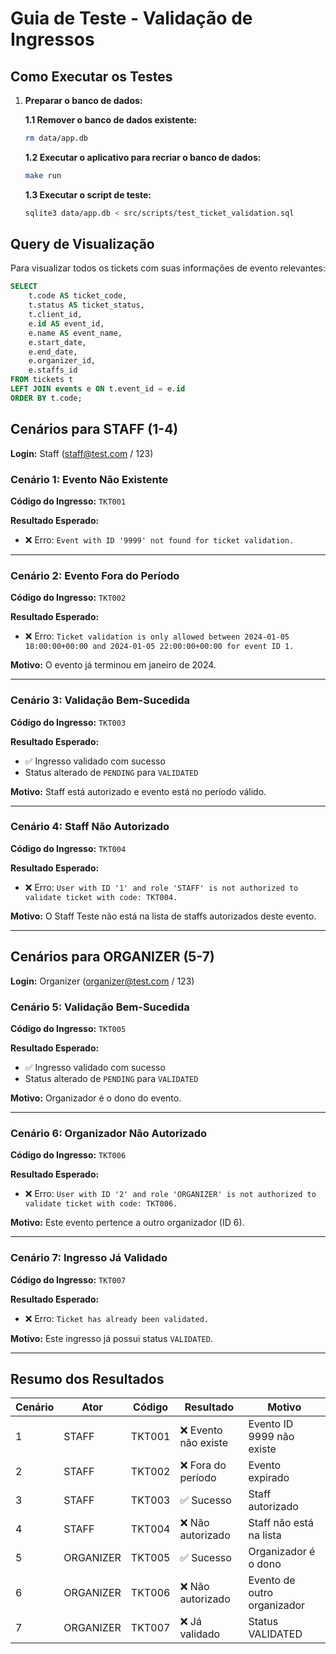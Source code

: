 # Guia de Teste - Validação de Ingressos

## Como Executar os Testes

1. **Preparar o banco de dados:**

   **1.1 Remover o banco de dados existente:**

   ```bash
   rm data/app.db
   ```

   **1.2 Executar o aplicativo para recriar o banco de dados:**

   ```bash
   make run
   ```

   **1.3 Executar o script de teste:**

   ```bash
   sqlite3 data/app.db < src/scripts/test_ticket_validation.sql
   ```

## Query de Visualização

Para visualizar todos os tickets com suas informações de evento relevantes:

```sql
SELECT
    t.code AS ticket_code,
    t.status AS ticket_status,
    t.client_id,
    e.id AS event_id,
    e.name AS event_name,
    e.start_date,
    e.end_date,
    e.organizer_id,
    e.staffs_id
FROM tickets t
LEFT JOIN events e ON t.event_id = e.id
ORDER BY t.code;
```

## Cenários para STAFF (1-4)

**Login:** Staff (staff@test.com / 123)

### Cenário 1: Evento Não Existente

**Código do Ingresso:** `TKT001`

**Resultado Esperado:**

- ❌ Erro: `Event with ID '9999' not found for ticket validation.`

---

### Cenário 2: Evento Fora do Período

**Código do Ingresso:** `TKT002`

**Resultado Esperado:**

- ❌ Erro: `Ticket validation is only allowed between 2024-01-05 18:00:00+00:00 and 2024-01-05 22:00:00+00:00 for event ID 1.`

**Motivo:** O evento já terminou em janeiro de 2024.

---

### Cenário 3: Validação Bem-Sucedida

**Código do Ingresso:** `TKT003`

**Resultado Esperado:**

- ✅ Ingresso validado com sucesso
- Status alterado de `PENDING` para `VALIDATED`

**Motivo:** Staff está autorizado e evento está no período válido.

---

### Cenário 4: Staff Não Autorizado

**Código do Ingresso:** `TKT004`

**Resultado Esperado:**

- ❌ Erro: `User with ID '1' and role 'STAFF' is not authorized to validate ticket with code: TKT004.`

**Motivo:** O Staff Teste não está na lista de staffs autorizados deste evento.

---

## Cenários para ORGANIZER (5-7)

**Login:** Organizer (organizer@test.com / 123)

### Cenário 5: Validação Bem-Sucedida

**Código do Ingresso:** `TKT005`

**Resultado Esperado:**

- ✅ Ingresso validado com sucesso
- Status alterado de `PENDING` para `VALIDATED`

**Motivo:** Organizador é o dono do evento.

---

### Cenário 6: Organizador Não Autorizado

**Código do Ingresso:** `TKT006`

**Resultado Esperado:**

- ❌ Erro: `User with ID '2' and role 'ORGANIZER' is not authorized to validate ticket with code: TKT006.`

**Motivo:** Este evento pertence a outro organizador (ID 6).

---

### Cenário 7: Ingresso Já Validado

**Código do Ingresso:** `TKT007`

**Resultado Esperado:**

- ❌ Erro: `Ticket has already been validated.`

**Motivo:** Este ingresso já possui status `VALIDATED`.

---

## Resumo dos Resultados

| Cenário | Ator      | Código | Resultado            | Motivo                      |
| ------- | --------- | ------ | -------------------- | --------------------------- |
| 1       | STAFF     | TKT001 | ❌ Evento não existe | Evento ID 9999 não existe   |
| 2       | STAFF     | TKT002 | ❌ Fora do período   | Evento expirado             |
| 3       | STAFF     | TKT003 | ✅ Sucesso           | Staff autorizado            |
| 4       | STAFF     | TKT004 | ❌ Não autorizado    | Staff não está na lista     |
| 5       | ORGANIZER | TKT005 | ✅ Sucesso           | Organizador é o dono        |
| 6       | ORGANIZER | TKT006 | ❌ Não autorizado    | Evento de outro organizador |
| 7       | ORGANIZER | TKT007 | ❌ Já validado       | Status VALIDATED            |
